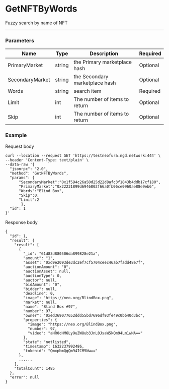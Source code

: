 # GetNFTByWords
Fuzzy search by name of NFT 
<hr>

### Parameters

|    Name    | Type | Description | Required |
| ---------- | --- |    ------    | ----|
| PrimaryMarket | string | the Primary marketplace hash | Optional |
| SecondaryMarket    | string| the Secondary marketplace hash | Optional |
| Words | string |    search item  | Required |
| Limit    | int|  The number of items to return| Optional|
| Skip    | int|  The number of items to return| Optional |



### Example

Request body

```
curl --location --request GET 'https://testneofura.ngd.network:444' \
--header 'Content-Type: text/plain' \
--data-raw '{
  "jsonrpc": "2.0",
  "method": "GetNFTByWords",
  "params": {
      "SecondaryMarket":"0x1f594c26a50d25d22d8afc3f1843b4ddb17cf180",
	  "PrimaryMarket":"0x22231899d6946802f66a0fb06ce0960ae88e9eb6",
      "Words":"Blind Box",
      "Skip":0,
      "Limit":2   
       },
  "id": 1
}'
```
Response body

```json5
{
  "id": 1,
  "result": {
    "result": [
      {
        "_id": "61d83d880506da899828e21a",
        "amount": "1",
        "asset": "0xd9e2093de3dc2ef7cf5704ceec46ab7fadd48e7f",
        "auctionAmount": "0",
        "auctionAsset": null,
        "auctionType": 0,
        "auctor": null,
        "bidAmount": "0",
        "bidder": null,
        "deadline": 0,
        "image": "https://neo.org/BlindBox.png",
        "market": null,
        "name": "Blind Box #97",
        "number": 97,
        "owner": "0xed369077652ddd55bd7696df93fe49c0bb40d3bc",
        "properties": {
          "image": "https://neo.org/BlindBox.png",
          "number": 97,
          "video": "aHR0cHM6Ly9uZW8ub3JnL0JsaW5kQm94Lm1wNA=="
        },
        "state": "notlisted",
        "timestamp": 1632237992486,
        "tokenid": "QmxpbmQgQm94ICM5Nw=="
      },
      ......
    ],
    "totalCount": 1485
  },
  "error": null
}

```
